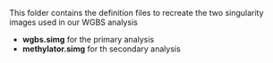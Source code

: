 


This folder contains the definition files to recreate the two singularity images used in our WGBS analysis  

- **wgbs.simg** for the primary analysis  
- **methylator.simg** for th secondary analysis  
